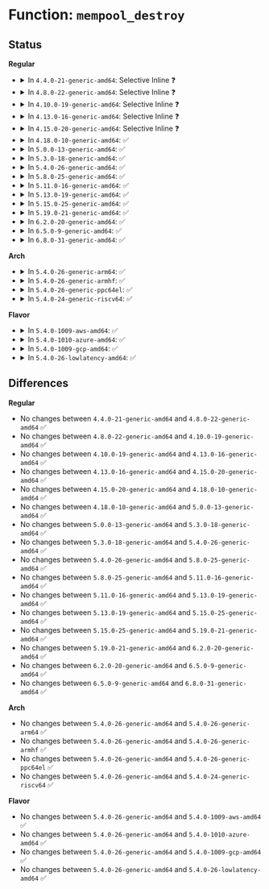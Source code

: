 # Function: <code>mempool_destroy</code>

## Status
<b>Regular</b>
<ul>
<li>
<details>
<summary>In <code>4.4.0-21-generic-amd64</code>: Selective Inline ❓</summary>

```c
void mempool_destroy(mempool_t * pool)
```

```json
{
  "name": "mempool_destroy",
  "collision_type": "Unique Global",
  "inline_type": "Selective",
  "funcs": [
    {
      "addr": 18446744071580483568,
      "name": "mempool_destroy",
      "external": true,
      "loc": "mm/mempool.c:151",
      "file": "mm/mempool.c",
      "inline": "not declared, inlined",
      "caller_inline": [],
      "caller_func": [
        "mm/mempool.c:mempool_create_node",
        "fs/ext4/crypto.c:ext4_exit_crypto",
        "block/bio.c:bioset_free",
        "block/bio.c:bioset_free",
        "block/blk-core.c:blk_exit_rl",
        "block/bio-integrity.c:bioset_integrity_free",
        "block/bio-integrity.c:bioset_integrity_free",
        "lib/btree.c:btree_destroy",
        "drivers/scsi/scsi_lib.c:scsi_init_queue",
        "drivers/scsi/scsi_lib.c:scsi_exit_queue",
        "drivers/scsi/sd.c:exit_sd",
        "drivers/scsi/sd.c:init_sd",
        "drivers/md/dm.c:cleanup_mapped_device",
        "drivers/md/dm.c:cleanup_mapped_device",
        "drivers/md/dm.c:dm_free_md_mempools",
        "drivers/md/dm.c:dm_free_md_mempools",
        "drivers/md/dm-io.c:dm_io_client_create",
        "drivers/md/dm-io.c:dm_io_client_destroy",
        "drivers/md/dm-kcopyd.c:dm_kcopyd_client_create",
        "drivers/md/dm-kcopyd.c:dm_kcopyd_client_destroy"
      ]
    }
  ],
  "symbols": [
    {
      "addr": 18446744071580483568,
      "name": "mempool_destroy",
      "section": ".text",
      "bind": "STB_GLOBAL",
      "size": 88
    }
  ]
}
```
</details>
</li>
<li>
<details>
<summary>In <code>4.8.0-22-generic-amd64</code>: Selective Inline ❓</summary>

```c
void mempool_destroy(mempool_t * pool)
```

```json
{
  "name": "mempool_destroy",
  "collision_type": "Unique Global",
  "inline_type": "Selective",
  "funcs": [
    {
      "addr": 18446744071580565936,
      "name": "mempool_destroy",
      "external": true,
      "loc": "mm/mempool.c:147",
      "file": "mm/mempool.c",
      "inline": "not declared, inlined",
      "caller_inline": [],
      "caller_func": [
        "mm/mempool.c:mempool_create_node",
        "fs/crypto/crypto.c:fscrypt_destroy",
        "block/bio.c:bioset_free",
        "block/bio.c:bioset_free",
        "block/blk-core.c:blk_exit_rl",
        "block/bio-integrity.c:bioset_integrity_free",
        "block/bio-integrity.c:bioset_integrity_free",
        "lib/btree.c:btree_destroy",
        "lib/sg_pool.c:sg_pool_exit",
        "drivers/scsi/sd.c:exit_sd",
        "drivers/scsi/sd.c:init_sd",
        "drivers/md/dm.c:dm_free_md_mempools",
        "drivers/md/dm.c:dm_free_md_mempools",
        "drivers/md/dm.c:cleanup_mapped_device",
        "drivers/md/dm.c:cleanup_mapped_device",
        "drivers/md/dm-io.c:dm_io_client_destroy",
        "drivers/md/dm-io.c:dm_io_client_create",
        "drivers/md/dm-kcopyd.c:dm_kcopyd_client_destroy",
        "drivers/md/dm-kcopyd.c:dm_kcopyd_client_create"
      ]
    }
  ],
  "symbols": [
    {
      "addr": 18446744071580565936,
      "name": "mempool_destroy",
      "section": ".text",
      "bind": "STB_GLOBAL",
      "size": 88
    }
  ]
}
```
</details>
</li>
<li>
<details>
<summary>In <code>4.10.0-19-generic-amd64</code>: Selective Inline ❓</summary>

```c
void mempool_destroy(mempool_t * pool)
```

```json
{
  "name": "mempool_destroy",
  "collision_type": "Unique Global",
  "inline_type": "Selective",
  "funcs": [
    {
      "addr": 18446744071580632336,
      "name": "mempool_destroy",
      "external": true,
      "loc": "mm/mempool.c:147",
      "file": "mm/mempool.c",
      "inline": "not declared, inlined",
      "caller_inline": [],
      "caller_func": [
        "mm/mempool.c:mempool_create_node",
        "fs/crypto/crypto.c:fscrypt_destroy",
        "block/bio.c:bioset_free",
        "block/bio.c:bioset_free",
        "block/blk-core.c:blk_exit_rl",
        "block/bio-integrity.c:bioset_integrity_free",
        "block/bio-integrity.c:bioset_integrity_free",
        "lib/btree.c:btree_destroy",
        "lib/sg_pool.c:sg_pool_exit",
        "drivers/scsi/sd.c:exit_sd",
        "drivers/scsi/sd.c:init_sd",
        "drivers/md/dm.c:dm_free_md_mempools",
        "drivers/md/dm.c:dm_free_md_mempools",
        "drivers/md/dm.c:cleanup_mapped_device",
        "drivers/md/dm.c:cleanup_mapped_device",
        "drivers/md/dm-io.c:dm_io_client_destroy",
        "drivers/md/dm-io.c:dm_io_client_create",
        "drivers/md/dm-kcopyd.c:dm_kcopyd_client_destroy",
        "drivers/md/dm-kcopyd.c:dm_kcopyd_client_create"
      ]
    }
  ],
  "symbols": [
    {
      "addr": 18446744071580632336,
      "name": "mempool_destroy",
      "section": ".text",
      "bind": "STB_GLOBAL",
      "size": 88
    }
  ]
}
```
</details>
</li>
<li>
<details>
<summary>In <code>4.13.0-16-generic-amd64</code>: Selective Inline ❓</summary>

```c
void mempool_destroy(mempool_t * pool)
```

```json
{
  "name": "mempool_destroy",
  "collision_type": "Unique Global",
  "inline_type": "Selective",
  "funcs": [
    {
      "addr": 18446744071580659984,
      "name": "mempool_destroy",
      "external": true,
      "loc": "mm/mempool.c:147",
      "file": "mm/mempool.c",
      "inline": "not declared, inlined",
      "caller_inline": [],
      "caller_func": [
        "mm/mempool.c:mempool_create_node",
        "fs/crypto/crypto.c:fscrypt_destroy",
        "block/bio.c:bioset_free",
        "block/bio.c:bioset_free",
        "block/blk-core.c:blk_exit_rl",
        "block/bio-integrity.c:bioset_integrity_free",
        "block/bio-integrity.c:bioset_integrity_free",
        "lib/btree.c:btree_destroy",
        "lib/sg_pool.c:sg_pool_exit",
        "drivers/scsi/sd.c:exit_sd",
        "drivers/scsi/sd.c:init_sd",
        "drivers/md/dm.c:cleanup_mapped_device",
        "drivers/md/dm-io.c:dm_io_client_destroy",
        "drivers/md/dm-io.c:dm_io_client_create",
        "drivers/md/dm-kcopyd.c:dm_kcopyd_client_destroy",
        "drivers/md/dm-kcopyd.c:dm_kcopyd_client_create"
      ]
    }
  ],
  "symbols": [
    {
      "addr": 18446744071580659984,
      "name": "mempool_destroy",
      "section": ".text",
      "bind": "STB_GLOBAL",
      "size": 108
    }
  ]
}
```
</details>
</li>
<li>
<details>
<summary>In <code>4.15.0-20-generic-amd64</code>: Selective Inline ❓</summary>

```c
void mempool_destroy(mempool_t * pool)
```

```json
{
  "name": "mempool_destroy",
  "collision_type": "Unique Global",
  "inline_type": "Selective",
  "funcs": [
    {
      "addr": 18446744071580744960,
      "name": "mempool_destroy",
      "external": true,
      "loc": "mm/mempool.c:148",
      "file": "mm/mempool.c",
      "inline": "not declared, inlined",
      "caller_inline": [],
      "caller_func": [
        "mm/mempool.c:mempool_create_node",
        "fs/crypto/crypto.c:fscrypt_destroy",
        "block/bio.c:bioset_free",
        "block/bio.c:bioset_free",
        "block/blk-core.c:blk_exit_rl",
        "block/bio-integrity.c:bioset_integrity_free",
        "block/bio-integrity.c:bioset_integrity_free",
        "lib/btree.c:btree_destroy",
        "lib/sg_pool.c:sg_pool_exit",
        "drivers/scsi/sd.c:exit_sd",
        "drivers/scsi/sd.c:init_sd",
        "drivers/md/dm.c:cleanup_mapped_device",
        "drivers/md/dm-io.c:dm_io_client_destroy",
        "drivers/md/dm-io.c:dm_io_client_create",
        "drivers/md/dm-kcopyd.c:dm_kcopyd_client_destroy",
        "drivers/md/dm-kcopyd.c:dm_kcopyd_client_create"
      ]
    }
  ],
  "symbols": [
    {
      "addr": 18446744071580744960,
      "name": "mempool_destroy",
      "section": ".text",
      "bind": "STB_GLOBAL",
      "size": 114
    }
  ]
}
```
</details>
</li>
<li>
<details>
<summary>In <code>4.18.0-10-generic-amd64</code>: ✅</summary>

```c
void mempool_destroy(mempool_t * pool)
```

```json
{
  "name": "mempool_destroy",
  "collision_type": "Unique Global",
  "inline_type": "No",
  "funcs": [
    {
      "addr": 18446744071580880880,
      "name": "mempool_destroy",
      "external": true,
      "loc": "mm/mempool.c:170",
      "file": "mm/mempool.c",
      "inline": "seen, unknown",
      "caller_inline": [],
      "caller_func": [
        "fs/crypto/crypto.c:fscrypt_destroy",
        "block/blk-core.c:blk_exit_rl",
        "lib/btree.c:btree_destroy",
        "lib/sg_pool.c:sg_pool_exit",
        "lib/sg_pool.c:sg_pool_init",
        "drivers/dma/dmaengine.c:dma_bus_init",
        "drivers/scsi/sd.c:exit_sd",
        "drivers/scsi/sd.c:init_sd",
        "drivers/md/md.c:md_stop",
        "drivers/md/md.c:md_stop",
        "drivers/md/md.c:md_run",
        "drivers/md/md.c:md_run"
      ]
    }
  ],
  "symbols": [
    {
      "addr": 18446744071580880880,
      "name": "mempool_destroy",
      "section": ".text",
      "bind": "STB_GLOBAL",
      "size": 35
    }
  ]
}
```
</details>
</li>
<li>
<details>
<summary>In <code>5.0.0-13-generic-amd64</code>: ✅</summary>

```c
void mempool_destroy(mempool_t * pool)
```

```json
{
  "name": "mempool_destroy",
  "collision_type": "Unique Global",
  "inline_type": "No",
  "funcs": [
    {
      "addr": 18446744071580954192,
      "name": "mempool_destroy",
      "external": true,
      "loc": "mm/mempool.c:170",
      "file": "mm/mempool.c",
      "inline": "seen, unknown",
      "caller_inline": [],
      "caller_func": [
        "fs/crypto/crypto.c:fscrypt_destroy",
        "lib/btree.c:btree_destroy",
        "lib/sg_pool.c:sg_pool_exit",
        "lib/sg_pool.c:sg_pool_init",
        "drivers/dma/dmaengine.c:dma_bus_init",
        "drivers/scsi/sd.c:exit_sd",
        "drivers/scsi/sd.c:exit_sd",
        "drivers/scsi/sd.c:init_sd",
        "drivers/scsi/sd.c:init_sd",
        "drivers/md/md.c:__md_stop",
        "drivers/md/md.c:__md_stop",
        "drivers/md/md.c:md_run",
        "drivers/md/md.c:md_run"
      ]
    }
  ],
  "symbols": [
    {
      "addr": 18446744071580954192,
      "name": "mempool_destroy",
      "section": ".text",
      "bind": "STB_GLOBAL",
      "size": 35
    }
  ]
}
```
</details>
</li>
<li>
<details>
<summary>In <code>5.3.0-18-generic-amd64</code>: ✅</summary>

```c
void mempool_destroy(mempool_t * pool)
```

```json
{
  "name": "mempool_destroy",
  "collision_type": "Unique Global",
  "inline_type": "No",
  "funcs": [
    {
      "addr": 18446744071581049408,
      "name": "mempool_destroy",
      "external": true,
      "loc": "mm/mempool.c:170",
      "file": "mm/mempool.c",
      "inline": "seen, unknown",
      "caller_inline": [],
      "caller_func": [
        "fs/crypto/crypto.c:fscrypt_destroy",
        "lib/btree.c:btree_destroy",
        "lib/sg_pool.c:sg_pool_exit",
        "lib/sg_pool.c:sg_pool_init",
        "drivers/dma/dmaengine.c:dma_bus_init",
        "drivers/scsi/sd.c:exit_sd",
        "drivers/scsi/sd.c:exit_sd",
        "drivers/scsi/sd.c:init_sd",
        "drivers/scsi/sd.c:init_sd",
        "drivers/md/md.c:__md_stop_writes",
        "drivers/md/md-bitmap.c:backlog_store",
        "drivers/md/md-bitmap.c:md_bitmap_destroy"
      ]
    }
  ],
  "symbols": [
    {
      "addr": 18446744071581049408,
      "name": "mempool_destroy",
      "section": ".text",
      "bind": "STB_GLOBAL",
      "size": 37
    }
  ]
}
```
</details>
</li>
<li>
<details>
<summary>In <code>5.4.0-26-generic-amd64</code>: ✅</summary>

```c
void mempool_destroy(mempool_t * pool)
```

```json
{
  "name": "mempool_destroy",
  "collision_type": "Unique Global",
  "inline_type": "No",
  "funcs": [
    {
      "addr": 18446744071581105072,
      "name": "mempool_destroy",
      "external": true,
      "loc": "mm/mempool.c:170",
      "file": "mm/mempool.c",
      "inline": "seen, unknown",
      "caller_inline": [],
      "caller_func": [
        "fs/crypto/crypto.c:fscrypt_initialize",
        "fs/ext4/readpage.c:ext4_exit_post_read_processing",
        "lib/btree.c:btree_destroy",
        "lib/sg_pool.c:sg_pool_exit",
        "lib/sg_pool.c:sg_pool_init",
        "drivers/dma/dmaengine.c:dma_bus_init",
        "drivers/scsi/sd.c:exit_sd",
        "drivers/scsi/sd.c:exit_sd",
        "drivers/scsi/sd.c:init_sd",
        "drivers/scsi/sd.c:init_sd",
        "drivers/md/md.c:__md_stop_writes",
        "drivers/md/md-bitmap.c:backlog_store",
        "drivers/md/md-bitmap.c:md_bitmap_destroy"
      ]
    }
  ],
  "symbols": [
    {
      "addr": 18446744071581105072,
      "name": "mempool_destroy",
      "section": ".text",
      "bind": "STB_GLOBAL",
      "size": 37
    }
  ]
}
```
</details>
</li>
<li>
<details>
<summary>In <code>5.8.0-25-generic-amd64</code>: ✅</summary>

```c
void mempool_destroy(mempool_t * pool)
```

```json
{
  "name": "mempool_destroy",
  "collision_type": "Unique Global",
  "inline_type": "No",
  "funcs": [
    {
      "addr": 18446744071581287712,
      "name": "mempool_destroy",
      "external": true,
      "loc": "mm/mempool.c:170",
      "file": "mm/mempool.c",
      "inline": "seen, unknown",
      "caller_inline": [],
      "caller_func": [
        "fs/ext4/readpage.c:ext4_exit_post_read_processing",
        "block/blk-crypto-fallback.c:blk_crypto_fallback_init",
        "lib/btree.c:btree_destroy",
        "lib/sg_pool.c:sg_pool_exit",
        "lib/sg_pool.c:sg_pool_init",
        "drivers/dma/dmaengine.c:dmaengine_init_unmap_pool",
        "drivers/scsi/sd.c:exit_sd",
        "drivers/scsi/sd.c:exit_sd",
        "drivers/scsi/sd.c:init_sd",
        "drivers/scsi/sd.c:init_sd"
      ]
    }
  ],
  "symbols": [
    {
      "addr": 18446744071581287712,
      "name": "mempool_destroy",
      "section": ".text",
      "bind": "STB_GLOBAL",
      "size": 39
    }
  ]
}
```
</details>
</li>
<li>
<details>
<summary>In <code>5.11.0-16-generic-amd64</code>: ✅</summary>

```c
void mempool_destroy(mempool_t * pool)
```

```json
{
  "name": "mempool_destroy",
  "collision_type": "Unique Global",
  "inline_type": "No",
  "funcs": [
    {
      "addr": 18446744071581331760,
      "name": "mempool_destroy",
      "external": true,
      "loc": "mm/mempool.c:168",
      "file": "mm/mempool.c",
      "inline": "seen, unknown",
      "caller_inline": [],
      "caller_func": [
        "fs/ext4/readpage.c:ext4_exit_post_read_processing",
        "block/blk-crypto-fallback.c:blk_crypto_fallback_init",
        "lib/btree.c:btree_destroy",
        "lib/sg_pool.c:sg_pool_exit",
        "lib/sg_pool.c:sg_pool_init",
        "drivers/dma/dmaengine.c:dmaengine_init_unmap_pool",
        "drivers/scsi/sd.c:exit_sd",
        "drivers/scsi/sd.c:exit_sd",
        "drivers/scsi/sd.c:init_sd",
        "drivers/scsi/sd.c:init_sd"
      ]
    }
  ],
  "symbols": [
    {
      "addr": 18446744071581331760,
      "name": "mempool_destroy",
      "section": ".text",
      "bind": "STB_GLOBAL",
      "size": 39
    }
  ]
}
```
</details>
</li>
<li>
<details>
<summary>In <code>5.13.0-19-generic-amd64</code>: ✅</summary>

```c
void mempool_destroy(mempool_t * pool)
```

```json
{
  "name": "mempool_destroy",
  "collision_type": "Unique Global",
  "inline_type": "No",
  "funcs": [
    {
      "addr": 18446744071581351072,
      "name": "mempool_destroy",
      "external": true,
      "loc": "mm/mempool.c:168",
      "file": "mm/mempool.c",
      "inline": "seen, unknown",
      "caller_inline": [],
      "caller_func": [
        "fs/ext4/readpage.c:ext4_exit_post_read_processing",
        "block/blk-crypto-fallback.c:blk_crypto_fallback_init",
        "lib/btree.c:btree_destroy",
        "lib/sg_pool.c:sg_pool_exit",
        "lib/sg_pool.c:sg_pool_init",
        "drivers/dma/dmaengine.c:dma_bus_init",
        "drivers/scsi/sd.c:exit_sd",
        "drivers/scsi/sd.c:exit_sd",
        "drivers/scsi/sd.c:init_sd",
        "drivers/scsi/sd.c:init_sd"
      ]
    }
  ],
  "symbols": [
    {
      "addr": 18446744071581351072,
      "name": "mempool_destroy",
      "section": ".text",
      "bind": "STB_GLOBAL",
      "size": 39
    }
  ]
}
```
</details>
</li>
<li>
<details>
<summary>In <code>5.15.0-25-generic-amd64</code>: ✅</summary>

```c
void mempool_destroy(mempool_t * pool)
```

```json
{
  "name": "mempool_destroy",
  "collision_type": "Unique Global",
  "inline_type": "No",
  "funcs": [
    {
      "addr": 18446744071581598336,
      "name": "mempool_destroy",
      "external": true,
      "loc": "mm/mempool.c:170",
      "file": "mm/mempool.c",
      "inline": "seen, unknown",
      "caller_inline": [],
      "caller_func": [
        "fs/ext4/readpage.c:ext4_exit_post_read_processing",
        "block/blk-crypto-fallback.c:blk_crypto_fallback_init",
        "lib/btree.c:btree_destroy",
        "lib/sg_pool.c:sg_pool_exit",
        "lib/sg_pool.c:sg_pool_init",
        "drivers/dma/dmaengine.c:dma_bus_init",
        "drivers/scsi/sd.c:exit_sd",
        "drivers/scsi/sd.c:exit_sd",
        "drivers/scsi/sd.c:init_sd",
        "drivers/scsi/sd.c:init_sd"
      ]
    }
  ],
  "symbols": [
    {
      "addr": 18446744071581598336,
      "name": "mempool_destroy",
      "section": ".text",
      "bind": "STB_GLOBAL",
      "size": 39
    }
  ]
}
```
</details>
</li>
<li>
<details>
<summary>In <code>5.19.0-21-generic-amd64</code>: ✅</summary>

```c
void mempool_destroy(mempool_t * pool)
```

```json
{
  "name": "mempool_destroy",
  "collision_type": "Unique Global",
  "inline_type": "No",
  "funcs": [
    {
      "addr": 18446744071581956208,
      "name": "mempool_destroy",
      "external": true,
      "loc": "mm/mempool.c:169",
      "file": "mm/mempool.c",
      "inline": "seen, unknown",
      "caller_inline": [],
      "caller_func": [
        "mm/page_io.c:sio_pool_init",
        "fs/ext4/readpage.c:ext4_exit_post_read_processing",
        "block/blk-crypto-fallback.c:blk_crypto_fallback_init",
        "lib/btree.c:btree_destroy",
        "lib/sg_pool.c:sg_pool_exit",
        "lib/sg_pool.c:sg_pool_init",
        "drivers/dma/dmaengine.c:dma_bus_init",
        "drivers/scsi/sd.c:exit_sd",
        "drivers/scsi/sd.c:init_sd"
      ]
    }
  ],
  "symbols": [
    {
      "addr": 18446744071581956208,
      "name": "mempool_destroy",
      "section": ".text",
      "bind": "STB_GLOBAL",
      "size": 50
    }
  ]
}
```
</details>
</li>
<li>
<details>
<summary>In <code>6.2.0-20-generic-amd64</code>: ✅</summary>

```c
void mempool_destroy(mempool_t * pool)
```

```json
{
  "name": "mempool_destroy",
  "collision_type": "Unique Global",
  "inline_type": "No",
  "funcs": [
    {
      "addr": 18446744071582388720,
      "name": "mempool_destroy",
      "external": true,
      "loc": "mm/mempool.c:175",
      "file": "mm/mempool.c",
      "inline": "seen, unknown",
      "caller_inline": [],
      "caller_func": [
        "mm/page_io.c:sio_pool_init",
        "fs/ext4/readpage.c:ext4_exit_post_read_processing",
        "block/blk-crypto-fallback.c:blk_crypto_fallback_init",
        "lib/btree.c:btree_destroy",
        "lib/sg_pool.c:sg_pool_init",
        "drivers/dma/dmaengine.c:dma_bus_init",
        "drivers/scsi/sd.c:exit_sd",
        "drivers/scsi/sd.c:init_sd",
        "drivers/md/md.c:mddev_destroy_serial_pool"
      ]
    }
  ],
  "symbols": [
    {
      "addr": 18446744071582388720,
      "name": "mempool_destroy",
      "section": ".text",
      "bind": "STB_GLOBAL",
      "size": 50
    }
  ]
}
```
</details>
</li>
<li>
<details>
<summary>In <code>6.5.0-9-generic-amd64</code>: ✅</summary>

```c
void mempool_destroy(mempool_t * pool)
```

```json
{
  "name": "mempool_destroy",
  "collision_type": "Unique Global",
  "inline_type": "No",
  "funcs": [
    {
      "addr": 18446744071582594480,
      "name": "mempool_destroy",
      "external": true,
      "loc": "mm/mempool.c:175",
      "file": "mm/mempool.c",
      "inline": "seen, unknown",
      "caller_inline": [],
      "caller_func": [
        "mm/page_io.c:sio_pool_init",
        "fs/ext4/readpage.c:ext4_exit_post_read_processing",
        "block/blk-crypto-fallback.c:blk_crypto_fallback_init",
        "lib/btree.c:btree_destroy",
        "lib/sg_pool.c:sg_pool_init",
        "drivers/dma/dmaengine.c:dma_bus_init",
        "drivers/scsi/virtio_scsi.c:virtio_scsi_fini",
        "drivers/scsi/virtio_scsi.c:virtio_scsi_init",
        "drivers/scsi/sd.c:exit_sd",
        "drivers/scsi/sd.c:init_sd",
        "drivers/md/md.c:mddev_destroy_serial_pool"
      ]
    }
  ],
  "symbols": [
    {
      "addr": 18446744071582594480,
      "name": "mempool_destroy",
      "section": ".text",
      "bind": "STB_GLOBAL",
      "size": 50
    }
  ]
}
```
</details>
</li>
<li>
<details>
<summary>In <code>6.8.0-31-generic-amd64</code>: ✅</summary>

```c
void mempool_destroy(mempool_t * pool)
```

```json
{
  "name": "mempool_destroy",
  "collision_type": "Unique Global",
  "inline_type": "No",
  "funcs": [
    {
      "addr": 18446744071582765664,
      "name": "mempool_destroy",
      "external": true,
      "loc": "mm/mempool.c:185",
      "file": "mm/mempool.c",
      "inline": "seen, unknown",
      "caller_inline": [],
      "caller_func": [
        "mm/page_io.c:sio_pool_init",
        "fs/ext4/readpage.c:ext4_exit_post_read_processing",
        "block/blk-crypto-fallback.c:blk_crypto_fallback_init",
        "lib/btree.c:btree_destroy",
        "lib/sg_pool.c:sg_pool_init",
        "drivers/dma/dmaengine.c:dma_bus_init",
        "drivers/scsi/virtio_scsi.c:virtio_scsi_fini",
        "drivers/scsi/virtio_scsi.c:virtio_scsi_init",
        "drivers/scsi/sd.c:exit_sd",
        "drivers/scsi/sd.c:init_sd"
      ]
    }
  ],
  "symbols": [
    {
      "addr": 18446744071582765664,
      "name": "mempool_destroy",
      "section": ".text",
      "bind": "STB_GLOBAL",
      "size": 50
    }
  ]
}
```
</details>
</li>
</ul>
<b>Arch</b>
<ul>
<li>
<details>
<summary>In <code>5.4.0-26-generic-arm64</code>: ✅</summary>

```c
void mempool_destroy(mempool_t * pool)
```

```json
{
  "name": "mempool_destroy",
  "collision_type": "Unique Global",
  "inline_type": "No",
  "funcs": [
    {
      "addr": 18446603336492470488,
      "name": "mempool_destroy",
      "external": true,
      "loc": "mm/mempool.c:170",
      "file": "mm/mempool.c",
      "inline": "seen, unknown",
      "caller_inline": [],
      "caller_func": [
        "fs/crypto/crypto.c:fscrypt_initialize",
        "fs/ext4/readpage.c:ext4_exit_post_read_processing",
        "lib/btree.c:btree_destroy",
        "lib/sg_pool.c:sg_pool_exit",
        "lib/sg_pool.c:sg_pool_init",
        "drivers/dma/dmaengine.c:dma_bus_init",
        "drivers/scsi/sd.c:exit_sd",
        "drivers/scsi/sd.c:exit_sd",
        "drivers/scsi/sd.c:init_sd",
        "drivers/scsi/sd.c:init_sd",
        "drivers/md/md.c:__md_stop_writes",
        "drivers/md/md-bitmap.c:backlog_store",
        "drivers/md/md-bitmap.c:md_bitmap_destroy"
      ]
    }
  ],
  "symbols": [
    {
      "addr": 18446603336492470488,
      "name": "mempool_destroy",
      "section": ".text",
      "bind": "STB_GLOBAL",
      "size": 56
    }
  ]
}
```
</details>
</li>
<li>
<details>
<summary>In <code>5.4.0-26-generic-armhf</code>: ✅</summary>

```c
void mempool_destroy(mempool_t * pool)
```

```json
{
  "name": "mempool_destroy",
  "collision_type": "Unique Global",
  "inline_type": "No",
  "funcs": [
    {
      "addr": 3226346688,
      "name": "mempool_destroy",
      "external": true,
      "loc": "mm/mempool.c:170",
      "file": "mm/mempool.c",
      "inline": "seen, unknown",
      "caller_inline": [],
      "caller_func": [
        "fs/crypto/crypto.c:fscrypt_initialize",
        "fs/ext4/readpage.c:ext4_exit_post_read_processing",
        "lib/btree.c:btree_destroy",
        "lib/sg_pool.c:sg_pool_exit",
        "lib/sg_pool.c:sg_pool_init",
        "drivers/dma/dmaengine.c:dma_bus_init",
        "drivers/scsi/sd.c:exit_sd",
        "drivers/scsi/sd.c:exit_sd",
        "drivers/scsi/sd.c:init_sd",
        "drivers/scsi/sd.c:init_sd",
        "drivers/md/md.c:__md_stop_writes",
        "drivers/md/md-bitmap.c:backlog_store",
        "drivers/md/md-bitmap.c:md_bitmap_destroy"
      ]
    }
  ],
  "symbols": [
    {
      "addr": 3226346688,
      "name": "mempool_destroy",
      "section": ".text",
      "bind": "STB_GLOBAL",
      "size": 44
    }
  ]
}
```
</details>
</li>
<li>
<details>
<summary>In <code>5.4.0-26-generic-ppc64el</code>: ✅</summary>

```c
void mempool_destroy(mempool_t * pool)
```

```json
{
  "name": "mempool_destroy",
  "collision_type": "Unique Global",
  "inline_type": "No",
  "funcs": [
    {
      "addr": 13835058055285752272,
      "name": "mempool_destroy",
      "external": true,
      "loc": "mm/mempool.c:170",
      "file": "mm/mempool.c",
      "inline": "seen, unknown",
      "caller_inline": [],
      "caller_func": [
        "fs/crypto/crypto.c:fscrypt_initialize",
        "fs/ext4/readpage.c:ext4_exit_post_read_processing",
        "lib/btree.c:btree_destroy",
        "lib/sg_pool.c:sg_pool_exit",
        "lib/sg_pool.c:sg_pool_init",
        "drivers/dma/dmaengine.c:dma_bus_init",
        "drivers/scsi/sd.c:exit_sd",
        "drivers/scsi/sd.c:exit_sd",
        "drivers/scsi/sd.c:init_sd",
        "drivers/scsi/sd.c:init_sd",
        "drivers/md/md.c:__md_stop_writes",
        "drivers/md/md-bitmap.c:backlog_store",
        "drivers/md/md-bitmap.c:md_bitmap_destroy"
      ]
    }
  ],
  "symbols": [
    {
      "addr": 13835058055285752272,
      "name": "mempool_destroy",
      "section": ".text",
      "bind": "STB_GLOBAL",
      "size": 76
    }
  ]
}
```
</details>
</li>
<li>
<details>
<summary>In <code>5.4.0-24-generic-riscv64</code>: ✅</summary>

```c
void mempool_destroy(mempool_t * pool)
```

```json
{
  "name": "mempool_destroy",
  "collision_type": "Unique Global",
  "inline_type": "No",
  "funcs": [
    {
      "addr": 18446743936272539986,
      "name": "mempool_destroy",
      "external": true,
      "loc": "mm/mempool.c:170",
      "file": "mm/mempool.c",
      "inline": "seen, unknown",
      "caller_inline": [],
      "caller_func": [
        "fs/crypto/crypto.c:fscrypt_initialize",
        "fs/ext4/readpage.c:ext4_exit_post_read_processing",
        "lib/btree.c:btree_destroy",
        "lib/sg_pool.c:sg_pool_exit",
        "lib/sg_pool.c:sg_pool_init",
        "drivers/dma/dmaengine.c:dma_bus_init",
        "drivers/scsi/sd.c:exit_sd",
        "drivers/scsi/sd.c:exit_sd",
        "drivers/scsi/sd.c:init_sd",
        "drivers/scsi/sd.c:init_sd",
        "drivers/md/md.c:__md_stop_writes",
        "drivers/md/md-bitmap.c:backlog_store",
        "drivers/md/md-bitmap.c:md_bitmap_destroy"
      ]
    }
  ],
  "symbols": [
    {
      "addr": 18446743936272539986,
      "name": "mempool_destroy",
      "section": ".text",
      "bind": "STB_GLOBAL",
      "size": 54
    }
  ]
}
```
</details>
</li>
</ul>
<b>Flavor</b>
<ul>
<li>
<details>
<summary>In <code>5.4.0-1009-aws-amd64</code>: ✅</summary>

```c
void mempool_destroy(mempool_t * pool)
```

```json
{
  "name": "mempool_destroy",
  "collision_type": "Unique Global",
  "inline_type": "No",
  "funcs": [
    {
      "addr": 18446744071581073920,
      "name": "mempool_destroy",
      "external": true,
      "loc": "mm/mempool.c:170",
      "file": "mm/mempool.c",
      "inline": "seen, unknown",
      "caller_inline": [],
      "caller_func": [
        "fs/crypto/crypto.c:fscrypt_initialize",
        "fs/ext4/readpage.c:ext4_exit_post_read_processing",
        "lib/btree.c:btree_destroy",
        "lib/sg_pool.c:sg_pool_exit",
        "lib/sg_pool.c:sg_pool_init",
        "drivers/dma/dmaengine.c:dma_bus_init",
        "drivers/scsi/sd.c:exit_sd",
        "drivers/scsi/sd.c:exit_sd",
        "drivers/scsi/sd.c:init_sd",
        "drivers/scsi/sd.c:init_sd",
        "drivers/nvme/host/pci.c:nvme_probe",
        "drivers/nvme/host/pci.c:nvme_pci_free_ctrl",
        "drivers/md/md.c:__md_stop_writes",
        "drivers/md/md-bitmap.c:backlog_store",
        "drivers/md/md-bitmap.c:md_bitmap_destroy"
      ]
    }
  ],
  "symbols": [
    {
      "addr": 18446744071581073920,
      "name": "mempool_destroy",
      "section": ".text",
      "bind": "STB_GLOBAL",
      "size": 37
    }
  ]
}
```
</details>
</li>
<li>
<details>
<summary>In <code>5.4.0-1010-azure-amd64</code>: ✅</summary>

```c
void mempool_destroy(mempool_t * pool)
```

```json
{
  "name": "mempool_destroy",
  "collision_type": "Unique Global",
  "inline_type": "No",
  "funcs": [
    {
      "addr": 18446744071581021104,
      "name": "mempool_destroy",
      "external": true,
      "loc": "mm/mempool.c:170",
      "file": "mm/mempool.c",
      "inline": "seen, unknown",
      "caller_inline": [],
      "caller_func": [
        "fs/crypto/crypto.c:fscrypt_initialize",
        "fs/ext4/readpage.c:ext4_exit_post_read_processing",
        "lib/btree.c:btree_destroy",
        "lib/sg_pool.c:sg_pool_exit",
        "lib/sg_pool.c:sg_pool_init",
        "drivers/dma/dmaengine.c:dma_bus_init",
        "drivers/scsi/sd.c:exit_sd",
        "drivers/scsi/sd.c:exit_sd",
        "drivers/scsi/sd.c:init_sd",
        "drivers/scsi/sd.c:init_sd",
        "drivers/nvme/host/pci.c:nvme_probe",
        "drivers/nvme/host/pci.c:nvme_pci_free_ctrl",
        "drivers/md/md.c:__md_stop_writes",
        "drivers/md/md-bitmap.c:backlog_store",
        "drivers/md/md-bitmap.c:md_bitmap_destroy"
      ]
    }
  ],
  "symbols": [
    {
      "addr": 18446744071581021104,
      "name": "mempool_destroy",
      "section": ".text",
      "bind": "STB_GLOBAL",
      "size": 37
    }
  ]
}
```
</details>
</li>
<li>
<details>
<summary>In <code>5.4.0-1009-gcp-amd64</code>: ✅</summary>

```c
void mempool_destroy(mempool_t * pool)
```

```json
{
  "name": "mempool_destroy",
  "collision_type": "Unique Global",
  "inline_type": "No",
  "funcs": [
    {
      "addr": 18446744071581065120,
      "name": "mempool_destroy",
      "external": true,
      "loc": "mm/mempool.c:170",
      "file": "mm/mempool.c",
      "inline": "seen, unknown",
      "caller_inline": [],
      "caller_func": [
        "fs/crypto/crypto.c:fscrypt_initialize",
        "fs/ext4/readpage.c:ext4_exit_post_read_processing",
        "lib/btree.c:btree_destroy",
        "lib/sg_pool.c:sg_pool_exit",
        "lib/sg_pool.c:sg_pool_init",
        "drivers/dma/dmaengine.c:dma_bus_init",
        "drivers/scsi/virtio_scsi.c:fini",
        "drivers/scsi/virtio_scsi.c:init",
        "drivers/scsi/sd.c:exit_sd",
        "drivers/scsi/sd.c:exit_sd",
        "drivers/scsi/sd.c:init_sd",
        "drivers/scsi/sd.c:init_sd",
        "drivers/md/md.c:__md_stop_writes",
        "drivers/md/md-bitmap.c:backlog_store",
        "drivers/md/md-bitmap.c:md_bitmap_destroy"
      ]
    }
  ],
  "symbols": [
    {
      "addr": 18446744071581065120,
      "name": "mempool_destroy",
      "section": ".text",
      "bind": "STB_GLOBAL",
      "size": 37
    }
  ]
}
```
</details>
</li>
<li>
<details>
<summary>In <code>5.4.0-26-lowlatency-amd64</code>: ✅</summary>

```c
void mempool_destroy(mempool_t * pool)
```

```json
{
  "name": "mempool_destroy",
  "collision_type": "Unique Global",
  "inline_type": "No",
  "funcs": [
    {
      "addr": 18446744071581126672,
      "name": "mempool_destroy",
      "external": true,
      "loc": "mm/mempool.c:170",
      "file": "mm/mempool.c",
      "inline": "seen, unknown",
      "caller_inline": [],
      "caller_func": [
        "fs/crypto/crypto.c:fscrypt_initialize",
        "fs/ext4/readpage.c:ext4_exit_post_read_processing",
        "lib/btree.c:btree_destroy",
        "lib/sg_pool.c:sg_pool_exit",
        "lib/sg_pool.c:sg_pool_init",
        "drivers/dma/dmaengine.c:dma_bus_init",
        "drivers/scsi/sd.c:exit_sd",
        "drivers/scsi/sd.c:exit_sd",
        "drivers/scsi/sd.c:init_sd",
        "drivers/scsi/sd.c:init_sd",
        "drivers/md/md.c:__md_stop_writes",
        "drivers/md/md-bitmap.c:backlog_store",
        "drivers/md/md-bitmap.c:md_bitmap_destroy"
      ]
    }
  ],
  "symbols": [
    {
      "addr": 18446744071581126672,
      "name": "mempool_destroy",
      "section": ".text",
      "bind": "STB_GLOBAL",
      "size": 37
    }
  ]
}
```
</details>
</li>
</ul>

## Differences
<b>Regular</b>
<ul>
<li>
No changes between <code>4.4.0-21-generic-amd64</code> and <code>4.8.0-22-generic-amd64</code> ✅
</li>
<li>
No changes between <code>4.8.0-22-generic-amd64</code> and <code>4.10.0-19-generic-amd64</code> ✅
</li>
<li>
No changes between <code>4.10.0-19-generic-amd64</code> and <code>4.13.0-16-generic-amd64</code> ✅
</li>
<li>
No changes between <code>4.13.0-16-generic-amd64</code> and <code>4.15.0-20-generic-amd64</code> ✅
</li>
<li>
No changes between <code>4.15.0-20-generic-amd64</code> and <code>4.18.0-10-generic-amd64</code> ✅
</li>
<li>
No changes between <code>4.18.0-10-generic-amd64</code> and <code>5.0.0-13-generic-amd64</code> ✅
</li>
<li>
No changes between <code>5.0.0-13-generic-amd64</code> and <code>5.3.0-18-generic-amd64</code> ✅
</li>
<li>
No changes between <code>5.3.0-18-generic-amd64</code> and <code>5.4.0-26-generic-amd64</code> ✅
</li>
<li>
No changes between <code>5.4.0-26-generic-amd64</code> and <code>5.8.0-25-generic-amd64</code> ✅
</li>
<li>
No changes between <code>5.8.0-25-generic-amd64</code> and <code>5.11.0-16-generic-amd64</code> ✅
</li>
<li>
No changes between <code>5.11.0-16-generic-amd64</code> and <code>5.13.0-19-generic-amd64</code> ✅
</li>
<li>
No changes between <code>5.13.0-19-generic-amd64</code> and <code>5.15.0-25-generic-amd64</code> ✅
</li>
<li>
No changes between <code>5.15.0-25-generic-amd64</code> and <code>5.19.0-21-generic-amd64</code> ✅
</li>
<li>
No changes between <code>5.19.0-21-generic-amd64</code> and <code>6.2.0-20-generic-amd64</code> ✅
</li>
<li>
No changes between <code>6.2.0-20-generic-amd64</code> and <code>6.5.0-9-generic-amd64</code> ✅
</li>
<li>
No changes between <code>6.5.0-9-generic-amd64</code> and <code>6.8.0-31-generic-amd64</code> ✅
</li>
</ul>
<b>Arch</b>
<ul>
<li>
No changes between <code>5.4.0-26-generic-amd64</code> and <code>5.4.0-26-generic-arm64</code> ✅
</li>
<li>
No changes between <code>5.4.0-26-generic-amd64</code> and <code>5.4.0-26-generic-armhf</code> ✅
</li>
<li>
No changes between <code>5.4.0-26-generic-amd64</code> and <code>5.4.0-26-generic-ppc64el</code> ✅
</li>
<li>
No changes between <code>5.4.0-26-generic-amd64</code> and <code>5.4.0-24-generic-riscv64</code> ✅
</li>
</ul>
<b>Flavor</b>
<ul>
<li>
No changes between <code>5.4.0-26-generic-amd64</code> and <code>5.4.0-1009-aws-amd64</code> ✅
</li>
<li>
No changes between <code>5.4.0-26-generic-amd64</code> and <code>5.4.0-1010-azure-amd64</code> ✅
</li>
<li>
No changes between <code>5.4.0-26-generic-amd64</code> and <code>5.4.0-1009-gcp-amd64</code> ✅
</li>
<li>
No changes between <code>5.4.0-26-generic-amd64</code> and <code>5.4.0-26-lowlatency-amd64</code> ✅
</li>
</ul>
